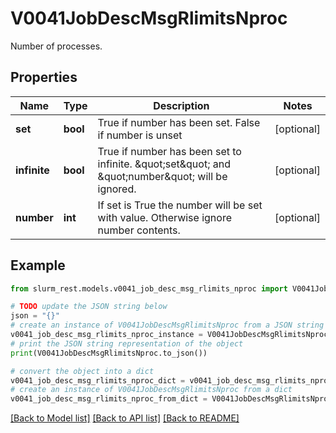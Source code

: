 # V0041JobDescMsgRlimitsNproc

Number of processes.

## Properties

Name | Type | Description | Notes
------------ | ------------- | ------------- | -------------
**set** | **bool** | True if number has been set. False if number is unset | [optional] 
**infinite** | **bool** | True if number has been set to infinite. \&quot;set\&quot; and \&quot;number\&quot; will be ignored. | [optional] 
**number** | **int** | If set is True the number will be set with value. Otherwise ignore number contents. | [optional] 

## Example

```python
from slurm_rest.models.v0041_job_desc_msg_rlimits_nproc import V0041JobDescMsgRlimitsNproc

# TODO update the JSON string below
json = "{}"
# create an instance of V0041JobDescMsgRlimitsNproc from a JSON string
v0041_job_desc_msg_rlimits_nproc_instance = V0041JobDescMsgRlimitsNproc.from_json(json)
# print the JSON string representation of the object
print(V0041JobDescMsgRlimitsNproc.to_json())

# convert the object into a dict
v0041_job_desc_msg_rlimits_nproc_dict = v0041_job_desc_msg_rlimits_nproc_instance.to_dict()
# create an instance of V0041JobDescMsgRlimitsNproc from a dict
v0041_job_desc_msg_rlimits_nproc_from_dict = V0041JobDescMsgRlimitsNproc.from_dict(v0041_job_desc_msg_rlimits_nproc_dict)
```
[[Back to Model list]](../README.md#documentation-for-models) [[Back to API list]](../README.md#documentation-for-api-endpoints) [[Back to README]](../README.md)


